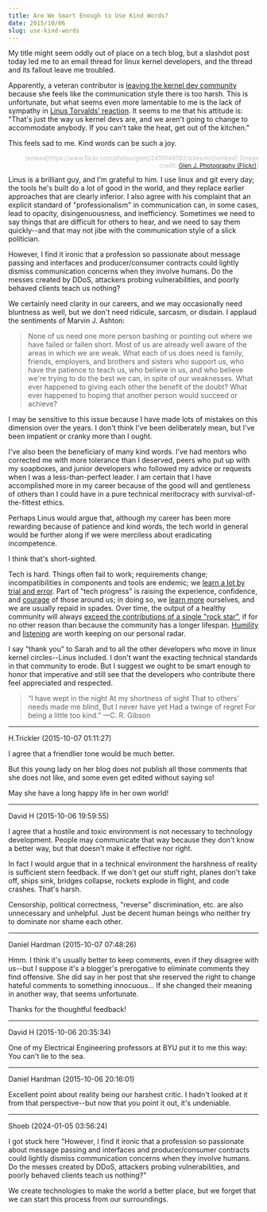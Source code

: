 ```yaml
---
title: Are We Smart Enough to Use Kind Words?
date: 2015/10/06
slug: use-kind-words
---
```


My title might seem oddly out of place on a tech blog, but a slashdot post today led me to an email thread for linux kernel developers, and the thread and its fallout leave me troubled.

Apparently, a veteran contributor is <a href="http://sarah.thesharps.us/2015/10/05/closing-a-door/" target="_blank">leaving the kernel dev community</a> because she feels like the communication style there is too harsh. This is unfortunate, but what seems even more lamentable to me is the lack of sympathy in <a href="http://marc.info/?l=linux-kernel&m=137392506516022&w=2" target="_blank">Linus Torvalds' reaction</a>. It seems to me that his attitude is: "That's just the way us kernel devs are, and we aren't going to change to accommodate anybody. If you can't take the heat, get out of the kitchen."

This feels sad to me. Kind words can be such a joy.

<p style="text-align:right;font-size:85%;color:silver;">[embed]https://www.flickr.com/photos/glenj/2410649592/sizes/m/[/embed]
[Image credit: <a href="https://www.flickr.com/photos/glenj/2410649592/sizes/o/" target="_blank">Glen J. Photography (Flickr)</a>]</p>
Linus is a brilliant guy, and I'm grateful to him. I use linux and git every day; the tools he's built do a lot of good in the world, and they replace earlier approaches that are clearly inferior. I also agree with his complaint that an explicit standard of "professionalism" in communication can, in some cases, lead to opacity, disingenuousness, and inefficiency. Sometimes we need to say things that are difficult for others to hear, and we need to say them quickly--and that may not jibe with the communication style of a slick politician.

However, I find it ironic that a profession so passionate about message passing and interfaces and producer/consumer contracts could lightly dismiss communication concerns when they involve humans. Do the messes created by DDoS, attackers probing vulnerabilities, and poorly behaved clients teach us nothing?

We certainly need clarity in our careers, and we may occasionally need bluntness as well, but we don't need ridicule, sarcasm, or disdain. I applaud the sentiments of Marvin J. Ashton:

<!--more-->
<blockquote>None of us need one more person bashing or pointing out where we have failed or fallen short. Most of us are already well aware of the areas in which we are weak. What each of us does need is family, friends, employers, and brothers and sisters who support us, who have the patience to teach us, who believe in us, and who believe we're trying to do the best we can, in spite of our weaknesses. What ever happened to giving each other the benefit of the doubt? What ever happened to hoping that another person would succeed or achieve?</blockquote>
I may be sensitive to this issue because I have made lots of mistakes on this dimension over the years. I don't think I've been deliberately mean, but I've been impatient or cranky more than I ought.

I've also been the beneficiary of many kind words. I've had mentors who corrected me with more tolerance than I deserved, peers who put up with my soapboxes, and junior developers who followed my advice or requests when I was a less-than-perfect leader. I am certain that I have accomplished more in my career because of the good will and gentleness of others than I could have in a pure technical meritocracy with survival-of-the-fittest ethics.

Perhaps Linus would argue that, although my career has been more rewarding because of patience and kind words, the tech world in general would be further along if we were merciless about eradicating incompetence.

I think that's short-sighted.

Tech is hard. Things often fail to work; requirements change; incompatibilities in components and tools are endemic; we <a href="http://codecraft.co/2012/09/25/six-learning-tips-for-tech-folks/">learn a lot by trial and error</a>. Part of "tech progress" is raising the experience, confidence, and <a href="http://codecraft.co/2013/05/31/courage-counts/">courage</a> of those around us; in doing so, we <a href="http://codecraft.co/2012/09/24/julie-jones-learn-voraciously/">learn more</a> ourselves, and we are usually repaid in spades. Over time, the output of a healthy community will always <a href="http://codecraft.co/2015/03/04/rockstars/">exceed the contributions of a single "rock star"</a>, if for no other reason than because the community has a longer lifespan. <a href="http://codecraft.co/2012/10/01/humility/">Humility</a> and <a href="http://codecraft.co/2012/10/02/lynn-bendixsen-listen/">listening</a> are worth keeping on our personal radar.

I say "thank you" to Sarah and to all the other developers who move in linux kernel circles--Linus included. I don't want the exacting technical standards in that community to erode. But I suggest we ought to be smart enough to honor that imperative and still see that the developers who contribute there feel appreciated and respected.
<blockquote>“I have wept in the night
At my shortness of sight
That to others' needs made me blind,
But I never have yet
Had a twinge of regret
For being a little too kind.”
—C. R. Gibson</blockquote>

---

H.Trickler (2015-10-07 01:11:27)

I agree that a friendlier tone would be much better. 

But this young lady on her blog does not publish all those comments that she does not like, and some even get edited without saying so!

May she have a long happy life in her own world!

---

David H (2015-10-06 19:59:55)

I agree that a hostile and toxic environment is not necessary to technology development. People may communicate that way because they don't know a better way, but that doesn't make it effective nor right.

In fact I would argue that in a technical environment the harshness of reality is sufficient stern feedback. If we don't get our stuff right, planes don't take off, ships sink, bridges collapse, rockets explode in flight, and code crashes. That's harsh.

Censorship, political correctness, "reverse" discrimination, etc. are also unnecessary and unhelpful. Just be decent human beings who neither try to dominate nor shame each other.

---

Daniel Hardman (2015-10-07 07:48:26)

Hmm. I think it's usually better to keep comments, even if they disagree with us--but I suppose it's a blogger's prerogative to eliminate comments they find offensive. She did say in her post that she reserved the right to change hateful comments to something innocuous... If she changed their meaning in another way, that seems unfortunate.

Thanks for the thoughtful feedback!

---

David H (2015-10-06 20:35:34)

One of my Electrical Engineering professors at BYU put it to me this way: You can't lie to the sea.

---

Daniel Hardman (2015-10-06 20:16:01)

Excellent point about reality being our harshest critic. I hadn't looked at it from that perspective--but now that you point it out, it's undeniable.

---

Shoeb (2024-01-05 03:56:24)

I got stuck here
"However, I find it ironic that a profession so passionate about message passing and interfaces and producer/consumer contracts could lightly dismiss communication concerns when they involve humans. Do the messes created by DDoS, attackers probing vulnerabilities, and poorly behaved clients teach us nothing?"

We create technologies to make the world a better place, but we forget that we can start this process from our surroundings.